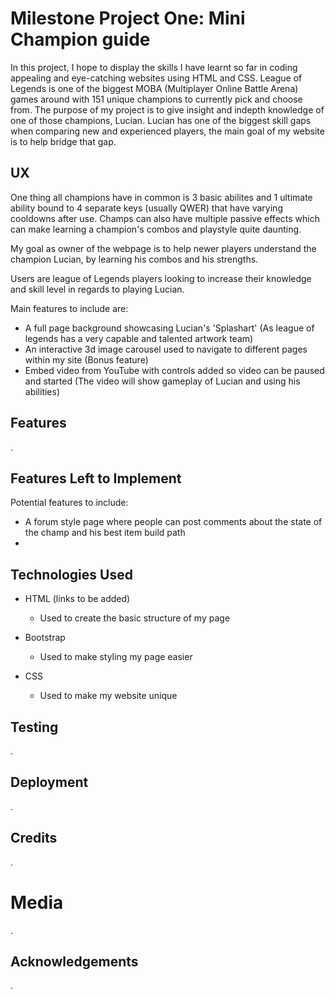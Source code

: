 # Milestone Project One: Mini Champion guide
In this project, I hope to display the skills I have learnt so far in coding appealing and eye-catching websites using HTML and CSS. 
League of Legends is one of the biggest MOBA (Multiplayer Online Battle Arena) games around with 151 unique champions to currently pick and choose from.
The purpose of my project is to give insight and indepth knowledge of one of those champions, Lucian. Lucian has one of the biggest skill gaps when comparing new 
and experienced players, the main goal of my website is to help bridge that gap.

## UX
One thing all champions have in common is 3 basic abilites and 1 ultimate ability bound to 4 separate keys (usually QWER) that have varying cooldowns after use.
Champs can also have multiple passive effects which can make learning a champion's combos and playstyle quite daunting. 

My goal as owner of the webpage is to help newer players understand the champion Lucian, by learning his combos and his strengths.

Users are league of Legends players looking to increase their knowledge and skill level in regards to playing Lucian.

Main features to include are:
* A full page background showcasing Lucian's 'Splashart' (As league of legends has a very capable and talented artwork team)
* An interactive 3d image carousel used to navigate to different pages within my site (Bonus feature)
* Embed video from YouTube with controls added so video can be paused and started (The video will show gameplay of Lucian and using his abilities)


## Features
.

## Features Left to Implement
Potential features to include:
* A forum style page where people can post comments about the state of the champ and his best item build path
* 

## Technologies Used
* HTML (links to be added)
  * Used to create the basic structure of my page

* Bootstrap
  * Used to make styling my page easier

* CSS
  * Used to make my website unique

## Testing
.

## Deployment
.

## Credits
.

# Media
.

## Acknowledgements
.